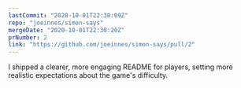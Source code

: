 ```yaml
---
lastCommit: "2020-10-01T22:30:09Z"
repo: "joeinnes/simon-says"
mergeDate: "2020-10-01T22:30:20Z"
prNumber: 2
link: "https://github.com/joeinnes/simon-says/pull/2"
---
```


I shipped a clearer, more engaging README for players, setting more realistic expectations about the game's difficulty.